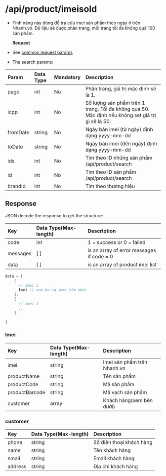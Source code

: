 # /api/product/imeisold

* Tính năng này dùng để tra cứu imei sản phẩm theo ngày ở trên Nhanh.vn. Dữ liệu sẽ được phân trang, mỗi trang tối đa không quá 100 sản phẩm.

  **Request**

* See [common request params](../getting-started/api.md#request)
* The search params:

| Param | Data Type | Mandatory | Description |
| :--- | :--- | :--- | :--- |
| page | int | No | Phân trang, giá trị mặc định sẽ là 1. |
| icpp | int | No | Số lượng sản phẩm trên 1 trang. Tối đa không quá 50. Mặc định nếu không set giá trị gì sẽ là 50. |
| fromDate | string | No | Ngày bán imei (từ ngày) định dạng yyyy-mm-dd|
| toDate | string | No |  Ngày bán imei (đến ngày) định dạng yyyy-mm-dd |
| ids | int | No | Tìm theo ID những sản phẩm /api/product/search |
| id | int | No | Tìm theo ID sản phẩm /api/product/search |
| brandId | int | No | Tìm theo thương hiệu |

## Response

JSON decode the response to get the structure:

| Key | Data Type\(Max-length\) | Description |
| :--- | :--- | :--- |
| code | int | 1 = success or 0 = failed |
| messages | \[ \] | is an array of error messages if code = 0 |
| data | \[ \] | is an array of product imei list |

```javascript
data = [
    [
      // imei 1 
      Imei // xem bảng imei bên dưới
    ],
    [
      // imei 2
      ... 
    ]
    
]
```

### Imei

| Key | Data Type\(Max-length\) | Description |
| :--- | :--- | :--- |
| imei | string | Imei sản phẩm trên Nhanh.vn |
| productName | string | Tên sản phẩm |
| productCode | string | Mã sản phẩm |
| productBarcode | string | Mã vạch sản phẩm |
| customer | array | Khách hàng(xem bên dưới) |

### customer
| Key | Data Type\(Max-length\) | Description |
| :--- | :--- | :--- |
| phone | string | Số điện thoại khách hàng |
| name | string | Tên khách hàng |
| email | string | Email khách hàng|
| address | string | Địa chỉ khách hàng |


